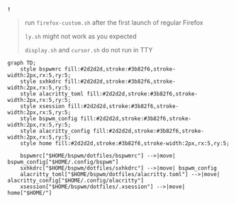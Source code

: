 **`!`**
> run `firefox-custom.sh` after the first launch of regular Firefox
>
> `ly.sh` might not work as you expected
> 
> `display.sh` and `cursor.sh` do not run in TTY


```mermaid
graph TD;
    style bspwmrc fill:#2d2d2d,stroke:#3b82f6,stroke-width:2px,rx:5,ry:5;
    style sxhkdrc fill:#2d2d2d,stroke:#3b82f6,stroke-width:2px,rx:5,ry:5;
    style alacritty_toml fill:#2d2d2d,stroke:#3b82f6,stroke-width:2px,rx:5,ry:5;
    style xsession fill:#2d2d2d,stroke:#3b82f6,stroke-width:2px,rx:5,ry:5;
    style bspwm_config fill:#2d2d2d,stroke:#3b82f6,stroke-width:2px,rx:5,ry:5;
    style alacritty_config fill:#2d2d2d,stroke:#3b82f6,stroke-width:2px,rx:5,ry:5;
    style home fill:#2d2d2d,stroke:#3b82f6,stroke-width:2px,rx:5,ry:5;

    bspwmrc["$HOME/bspwm/dotfiles/bspwmrc"] -->|move| bspwm_config["$HOME/.config/bspwm"]
    sxhkdrc["$HOME/bspwm/dotfiles/sxhkdrc"] -->|move| bspwm_config
    alacritty_toml["$HOME/bspwm/dotfiles/alacritty.toml"] -->|move| alacritty_config["$HOME/.config/alacritty"]
    xsession["$HOME/bspwm/dotfiles/.xsession"] -->|move| home["$HOME/"]
```

```stl

```
